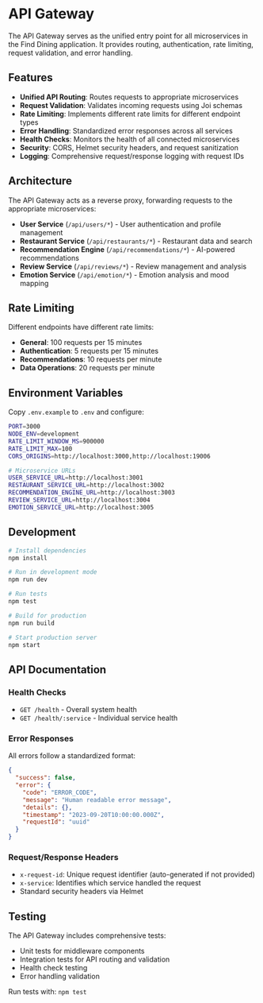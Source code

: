 # API Gateway

The API Gateway serves as the unified entry point for all microservices in the Find Dining application. It provides routing, authentication, rate limiting, request validation, and error handling.

## Features

- **Unified API Routing**: Routes requests to appropriate microservices
- **Request Validation**: Validates incoming requests using Joi schemas
- **Rate Limiting**: Implements different rate limits for different endpoint types
- **Error Handling**: Standardized error responses across all services
- **Health Checks**: Monitors the health of all connected microservices
- **Security**: CORS, Helmet security headers, and request sanitization
- **Logging**: Comprehensive request/response logging with request IDs

## Architecture

The API Gateway acts as a reverse proxy, forwarding requests to the appropriate microservices:

- **User Service** (`/api/users/*`) - User authentication and profile management
- **Restaurant Service** (`/api/restaurants/*`) - Restaurant data and search
- **Recommendation Engine** (`/api/recommendations/*`) - AI-powered recommendations
- **Review Service** (`/api/reviews/*`) - Review management and analysis
- **Emotion Service** (`/api/emotion/*`) - Emotion analysis and mood mapping

## Rate Limiting

Different endpoints have different rate limits:

- **General**: 100 requests per 15 minutes
- **Authentication**: 5 requests per 15 minutes
- **Recommendations**: 10 requests per minute
- **Data Operations**: 20 requests per minute

## Environment Variables

Copy `.env.example` to `.env` and configure:

```bash
PORT=3000
NODE_ENV=development
RATE_LIMIT_WINDOW_MS=900000
RATE_LIMIT_MAX=100
CORS_ORIGINS=http://localhost:3000,http://localhost:19006

# Microservice URLs
USER_SERVICE_URL=http://localhost:3001
RESTAURANT_SERVICE_URL=http://localhost:3002
RECOMMENDATION_ENGINE_URL=http://localhost:3003
REVIEW_SERVICE_URL=http://localhost:3004
EMOTION_SERVICE_URL=http://localhost:3005
```

## Development

```bash
# Install dependencies
npm install

# Run in development mode
npm run dev

# Run tests
npm test

# Build for production
npm run build

# Start production server
npm start
```

## API Documentation

### Health Checks

- `GET /health` - Overall system health
- `GET /health/:service` - Individual service health

### Error Responses

All errors follow a standardized format:

```json
{
  "success": false,
  "error": {
    "code": "ERROR_CODE",
    "message": "Human readable error message",
    "details": {},
    "timestamp": "2023-09-20T10:00:00.000Z",
    "requestId": "uuid"
  }
}
```

### Request/Response Headers

- `x-request-id`: Unique request identifier (auto-generated if not provided)
- `x-service`: Identifies which service handled the request
- Standard security headers via Helmet

## Testing

The API Gateway includes comprehensive tests:

- Unit tests for middleware components
- Integration tests for API routing and validation
- Health check testing
- Error handling validation

Run tests with: `npm test`